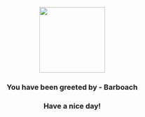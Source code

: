 <p align="center">
            <img src="https://raw.githubusercontent.com/PokeAPI/sprites/master/sprites/pokemon/339.png" width="150" height="150">
          </p>
          <h3 align="center">You have been greeted by - <b>Barboach</b></h3>
          <h3 align="center">Have a nice day!</h3>
        